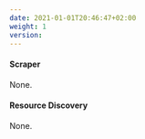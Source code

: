 ```yaml
---
date: 2021-01-01T20:46:47+02:00
weight: 1
version:
---
```


#### Scraper

None.

#### Resource Discovery

None.
